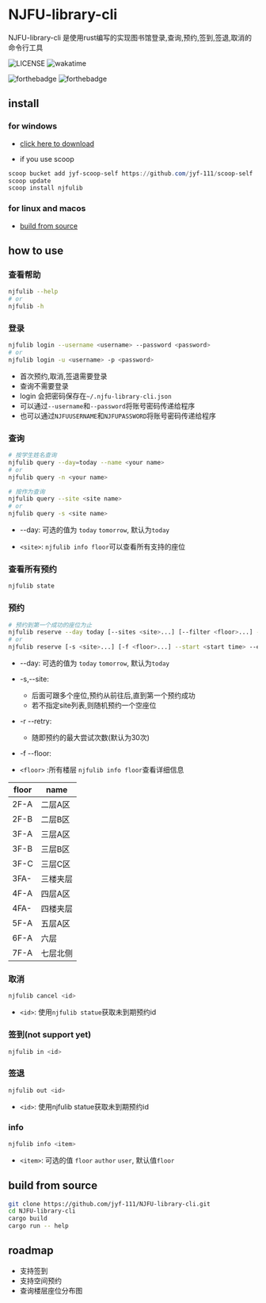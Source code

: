 # NJFU-library-cli

NJFU-library-cli 是使用rust编写的实现图书馆登录,查询,预约,签到,签退,取消的命令行工具

![LICENSE](https://img.shields.io/badge/LICENSE-MIT-yellow)
![wakatime](https://wakatime.com/badge/user/cfee0eb2-658b-4917-a1ed-9801e76b961f/project/896c2bad-d07b-4cfd-bf71-35a4cb5d13dc.svg)

![forthebadge](https://forthebadge.com/images/badges/made-with-rust.svg)
![forthebadge](https://forthebadge.com/images/badges/built-with-love.svg)

## install

### for windows

- [click here to download](https://github.com/jyf-111/NJFU-library-cli/releases/)

- if you use scoop

```powershell
scoop bucket add jyf-scoop-self https://github.com/jyf-111/scoop-self
scoop update
scoop install njfulib
```

### for linux and macos

- [build from source](#build-from-source)

## how to use

### 查看帮助

```bash
njfulib --help
# or
njfulib -h
```

### 登录

```bash
njfulib login --username <username> --password <password>
# or
njfulib login -u <username> -p <password>
```

- 首次预约,取消,签退需要登录
- 查询不需要登录
- login 会把密码保存在`~/.njfu-library-cli.json`
- 可以通过`--username`和`--password`将账号密码传递给程序
- 也可以通过`NJFUUSERNAME`和`NJFUPASSWORD`将账号密码传递给程序

### 查询

```bash
# 按学生姓名查询
njfulib query --day=today --name <your name>
# or
njfulib query -n <your name>

# 按作为查询
njfulib query --site <site name>
# or
njfulib query -s <site name>
```

- --day:
可选的值为 `today` `tomorrow`, 默认为`today`

- `<site>`:
`njfulib info floor`可以查看所有支持的座位

### 查看所有预约

```bash
njfulib state
```

### 预约

```bash
# 预约到第一个成功的座位为止
njfulib reserve --day today [--sites <site>...] [--filter <floor>...] --start <start time> --end <end time> --retry 30
# or
njfulib reserve [-s <site>...] [-f <floor>...] --start <start time> --end <end time> -r 30
```

- --day:
可选的值为 `today` `tomorrow`, 默认为`today`

- -s,--site:
  - 后面可跟多个座位,预约从前往后,直到第一个预约成功
  - 若不指定site列表,则随机预约一个空座位

- -r --retry:
  - 随即预约的最大尝试次数(默认为30次)

- -f --floor:

- `<floor>` :所有楼层
`njfulib info floor`查看详细信息

|floor|   name  |
| --- |   ---   |
|2F-A | 二层A区 |
|2F-B | 二层B区 |
|3F-A | 三层A区 |
|3F-B | 三层B区 |
|3F-C | 三层C区 |
|3FA- | 三楼夹层|
|4F-A | 四层A区 |
|4FA- | 四楼夹层|
|5F-A | 五层A区 |
|6F-A | 六层    |
|7F-A | 七层北侧|


### 取消

```bash
njfulib cancel <id>

```

- `<id>`: 使用`njfulib statue`获取未到期预约id

### 签到(not support yet)

```bash
njfulib in <id>
```

### 签退

```bash
njfulib out <id>
```

- `<id>`: 使用njfulib statue获取未到期预约id

### info

```bash
njfulib info <item>
```

- `<item>`: 可选的值 `floor` `author` `user`, 默认值`floor`

## build from source

```bash
git clone https://github.com/jyf-111/NJFU-library-cli.git
cd NJFU-library-cli
cargo build
cargo run -- help
```

## roadmap

- 支持签到
- 支持空间预约
- 查询楼层座位分布图
